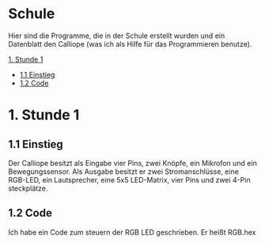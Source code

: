 # Schule

Hier sind die Programme, die in der Schule erstellt wurden und ein Datenblatt den Calliope (was ich als Hilfe für das Programmieren benutze).

[1. Stunde 1](#1-stunde-1)
* [1.1 Einstieg](#11-einstieg)
* [1.2 Code](#12-code)

# 1. Stunde 1
## 1.1 Einstieg
Der Calliope besitzt als Eingabe vier Pins, zwei Knöpfe, ein Mikrofon und ein Bewegungssensor. Als Ausgabe besitzt er zwei Stromanschlüsse, eine RGB-LED, ein Lautsprecher, eine 5x5 LED-Matrix, vier Pins und zwei 4-Pin steckplätze.

## 1.2 Code
Ich habe ein Code zum steuern der RGB LED geschrieben. Er heißt RGB.hex
